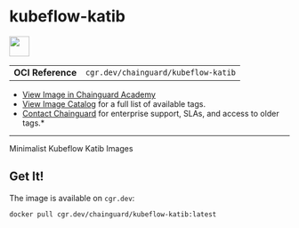 <!--monopod:start-->
# kubeflow-katib

<!--url:start-->
<a href="https://github.com/kubeflow/katib">
<!--logo:start-->
  <img src="https://storage.googleapis.com/chainguard-academy/logos/kubeflow-katib/logo.svg" width="36px" height="36px" />
<!--logo:end-->
</a>
<!--url:end-->

| | |
| - | - |
| **OCI Reference** | `cgr.dev/chainguard/kubeflow-katib` |

* [View Image in Chainguard Academy](https://edu.chainguard.dev/chainguard/chainguard-images/reference/kubeflow-katib/overview/)
* [View Image Catalog](https://console.enforce.dev/images/catalog) for a full list of available tags.
* [Contact Chainguard](https://www.chainguard.dev/chainguard-images) for enterprise support, SLAs, and access to older tags.*
---
<!--monopod:end-->

<!--overview:start-->
Minimalist Kubeflow Katib Images
<!--overview:end-->

<!--getting:start-->
## Get It!
The image is available on `cgr.dev`:

```
docker pull cgr.dev/chainguard/kubeflow-katib:latest
```
<!--getting:end-->

<!--body:start-->
<!--body:end-->
